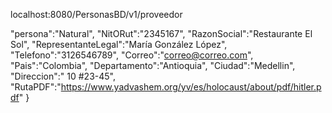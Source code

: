 localhost:8080/PersonasBD/v1/proveedor

 "persona":"Natural",
 "NitORut":"2345167",
 "RazonSocial":"Restaurante El Sol",
 "RepresentanteLegal":"María González López",
 "Telefono":"3126546789",
 "Correo":"correo@correo.com",
 "Pais":"Colombia",
 "Departamento":"Antioquia",
 "Ciudad":"Medellin",
 "Direccion":" 10 #23-45",
 "RutaPDF":"https://www.yadvashem.org/yv/es/holocaust/about/pdf/hitler.pdf" }